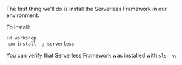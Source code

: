 The first thing we'll do is install the Serverless Framework in our environment.

To install:

```bash
cd workshop
npm install -g serverless
```

You can verify that Serverless Framework was installed with `sls -v`.

